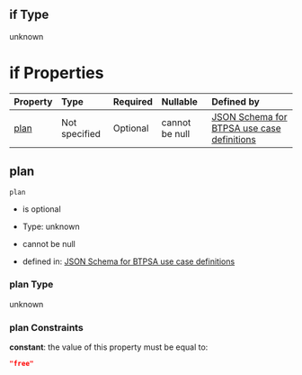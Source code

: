 ## if Type

unknown

# if Properties

| Property      | Type          | Required | Nullable       | Defined by                                                                                                                                                                                                                                    |
| :------------ | :------------ | :------- | :------------- | :-------------------------------------------------------------------------------------------------------------------------------------------------------------------------------------------------------------------------------------------- |
| [plan](#plan) | Not specified | Optional | cannot be null | [JSON Schema for BTPSA use case definitions](btpsa-usecase-properties-services-items-allof-1-then-allof-120-then-allof-0-if-properties-plan.md "undefined#/properties/services/items/allOf/1/then/allOf/120/then/allOf/0/if/properties/plan") |

## plan



`plan`

*   is optional

*   Type: unknown

*   cannot be null

*   defined in: [JSON Schema for BTPSA use case definitions](btpsa-usecase-properties-services-items-allof-1-then-allof-120-then-allof-0-if-properties-plan.md "undefined#/properties/services/items/allOf/1/then/allOf/120/then/allOf/0/if/properties/plan")

### plan Type

unknown

### plan Constraints

**constant**: the value of this property must be equal to:

```json
"free"
```
